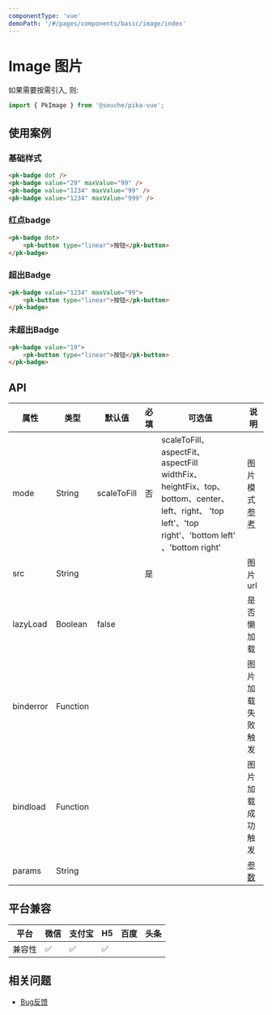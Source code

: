 ```yaml
---
componentType: 'vue'
demoPath: '/#/pages/components/basic/image/index'
---
```


# Image 图片

如果需要按需引入, 则:

```js
import { PkImage } from '@souche/pika-vue';
```

## 使用案例

### 基础样式

```html
<pk-badge dot />
<pk-badge value="29" maxValue="99" />
<pk-badge value="1234" maxValue="99" />
<pk-badge value="1234" maxValue="999" />
```

### 红点badge

```html
<pk-badge dot>
    <pk-button type="linear">按钮</pk-button>
</pk-badge>
```

### 超出Badge

```html
<pk-badge value="1234" maxValue="99">
    <pk-button type="linear">按钮</pk-button>
</pk-badge>
```

### 未超出Badge

```html
<pk-badge value="19">
    <pk-button type="linear">按钮</pk-button>
</pk-badge>
```


## API

| 属性 | 类型 | 默认值 | 必填 | 可选值 | 说明 |
| --- | --- | --- | --- | --- | --- |
| mode | String | scaleToFill | 否 | scaleToFill、aspectFit、aspectFill widthFix、heightFix、top、bottom、center、left、right、 'top left'、'top right'、'bottom left' 、'bottom right' | 图片模式 [参考](https://developers.weixin.qq.com/miniprogram/dev/component/image.html) |
| src | String |  | 是 |  | 图片url |
| lazyLoad | Boolean | false |  |  | 是否懒加载 |
| binderror | Function |  |  |  | 图片加载失败触发 |
| bindload | Function |  |  |  | 图片加载成功触发 |
| params | String |  |  |  | [参数](https://help.aliyun.com/document_detail/48884.html?spm=a2c4g.11186623.6.754.6e341e4289huXu) |



## 平台兼容

| 平台   | 微信 | 支付宝 | H5  | 百度 | 头条 |
| ------ | ---- | ------ | --- | ---- | ---- |
| 兼容性 | ✅    | ✅      | ✅   |      |      |

## 相关问题

- [Bug反馈](https://git.souche-inc.com/souhce-Taro/pika-ui/issues/new)
